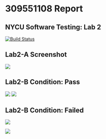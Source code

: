 # 309551108 Report

## NYCU Software Testing: Lab 2

[![Build Status](https://travis-ci.com/gggaaammm/309551108.svg?branch=main)](https://travis-ci.com/gggaaammm/309551108)

## Lab2-A Screenshot
![](https://i.imgur.com/HEkt8S5.png)



## Lab2-B Condition: Pass
![](https://i.imgur.com/wfXJK3r.png)
![](https://i.imgur.com/K3tfzXA.png)



## Lab2-B Condition: Failed
![](https://i.imgur.com/OZ4Gnpk.png)

![](https://i.imgur.com/pXrqn2d.png)

